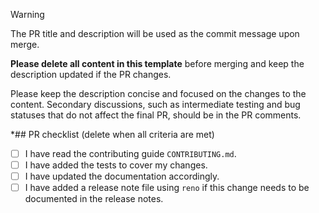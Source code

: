 > [!WARNING]
> The PR title and description will be used as the commit message upon merge.
>
> **Please delete all content in this template** before merging and keep the
> description updated if the PR changes.
>
> Please keep the description concise and focused on the changes to the content.
> Secondary discussions, such as intermediate testing and bug statuses that do
> not affect the final PR, should be in the PR comments.

*## PR checklist (delete when all criteria are met)

- [ ] I have read the contributing guide `CONTRIBUTING.md`.
- [ ] I have added the tests to cover my changes.
- [ ] I have updated the documentation accordingly.
- [ ] I have added a release note file using `reno` if this change needs to be documented in the release notes.
